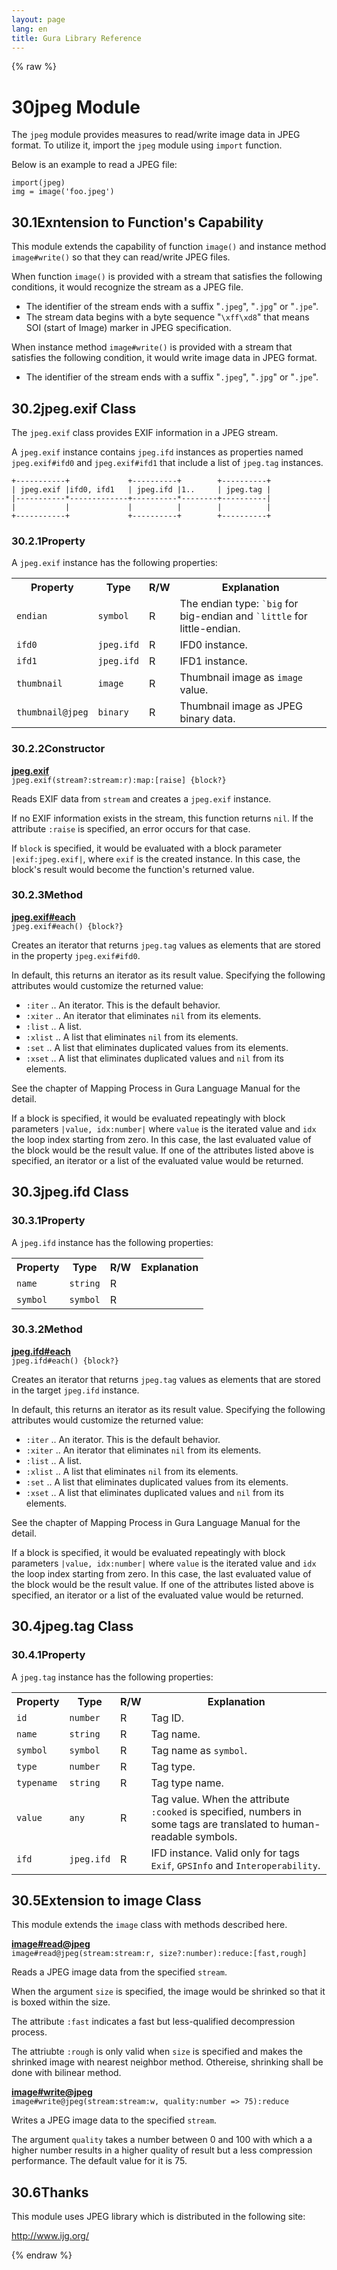 ```yaml
---
layout: page
lang: en
title: Gura Library Reference
---
```


{% raw %}
<h1><span class="caption-index-1">30</span><a name="anchor-30"></a>jpeg Module</h1>
<p>
The <code>jpeg</code> module provides measures to read/write image data in JPEG format. To utilize it, import the <code>jpeg</code> module using <code>import</code> function.
</p>
<p>
Below is an example to read a JPEG file:
</p>
<pre><code>import(jpeg)
img = image('foo.jpeg')
</code></pre>
<h2><span class="caption-index-2">30.1</span><a name="anchor-30-1"></a>Exntension to Function's Capability</h2>
<p>
This module extends the capability of function <code>image()</code> and instance method <code>image#write()</code> so that they can read/write JPEG files.
</p>
<p>
When function <code>image()</code> is provided with a stream that satisfies the following conditions, it would recognize the stream as a JPEG file.
</p>
<ul>
<li>The identifier of the stream ends with a suffix "<code>.jpeg</code>", "<code>.jpg</code>" or "<code>.jpe</code>".</li>
<li>The stream data begins with a byte sequence "<code>\xff\xd8</code>" that means SOI (start of Image) marker in JPEG specification.</li>
</ul>
<p>
When instance method <code>image#write()</code> is provided with a stream that satisfies the following condition, it would write image data in JPEG format.
</p>
<ul>
<li>The identifier of the stream ends with a suffix "<code>.jpeg</code>", "<code>.jpg</code>" or "<code>.jpe</code>".</li>
</ul>
<h2><span class="caption-index-2">30.2</span><a name="anchor-30-2"></a>jpeg.exif Class</h2>
<p>
The <code>jpeg.exif</code> class provides EXIF information in a JPEG stream.
</p>
<p>
A <code>jpeg.exif</code> instance contains <code>jpeg.ifd</code> instances as properties named <code>jpeg.exif#ifd0</code> and <code>jpeg.exif#ifd1</code> that include a list of <code>jpeg.tag</code> instances.
</p>
<pre><code>+-----------+             +----------+        +----------+
| jpeg.exif |ifd0, ifd1   | jpeg.ifd |1..     | jpeg.tag |
|-----------*-------------+----------*--------+----------|
|           |             |          |        |          |
+-----------+             +----------+        +----------+
</code></pre>
<h3><span class="caption-index-3">30.2.1</span><a name="anchor-30-2-1"></a>Property</h3>
<p>
A <code>jpeg.exif</code> instance has the following properties:
</p>
<p>
<table>
<tr>
<th>
Property</th>
<th>
Type</th>
<th>
R/W</th>
<th>
Explanation</th>
</tr>


<tr>
<td>
<code>endian</code></td>
<td>
<code>symbol</code></td>
<td>
R</td>

<td>
The endian type: <code>`big</code> for big-endian and
<code>`little</code> for little-endian.</td>
</tr>


<tr>
<td>
<code>ifd0</code></td>
<td>
<code>jpeg.ifd</code></td>
<td>
R</td>

<td>
IFD0 instance.</td>
</tr>


<tr>
<td>
<code>ifd1</code></td>
<td>
<code>jpeg.ifd</code></td>
<td>
R</td>

<td>
IFD1 instance.</td>
</tr>


<tr>
<td>
<code>thumbnail</code></td>
<td>
<code>image</code></td>
<td>
R</td>

<td>
Thumbnail image as <code>image</code> value.</td>
</tr>


<tr>
<td>
<code>thumbnail@jpeg</code></td>
<td>
<code>binary</code></td>
<td>
R</td>

<td>
Thumbnail image as JPEG binary data.</td>
</tr>


</table>

</p>
<h3><span class="caption-index-3">30.2.2</span><a name="anchor-30-2-2"></a>Constructor</h3>
<p>
<div><strong style="text-decoration:underline">jpeg.exif</strong></div>
<div style="margin-bottom:1em"><code>jpeg.exif(stream?:stream:r):map:[raise] {block?}</code></div>
Reads EXIF data from <code>stream</code> and creates a <code>jpeg.exif</code> instance.
</p>
<p>
If no EXIF information exists in the stream, this function returns <code>nil</code>. If the attribute <code>:raise</code> is specified, an error occurs for that case.
</p>
<p>
If <code>block</code> is specified, it would be evaluated with a block parameter <code>|exif:jpeg.exif|</code>, where <code>exif</code> is the created instance. In this case, the block's result would become the function's returned value.
</p>
<h3><span class="caption-index-3">30.2.3</span><a name="anchor-30-2-3"></a>Method</h3>
<p>
<div><strong style="text-decoration:underline">jpeg.exif#each</strong></div>
<div style="margin-bottom:1em"><code>jpeg.exif#each() {block?}</code></div>
Creates an iterator that returns <code>jpeg.tag</code> values as elements that are stored in the property <code>jpeg.exif#ifd0</code>.
</p>
<p>
In default, this returns an iterator as its result value. Specifying the following attributes would customize the returned value:
</p>
<ul>
<li><code>:iter</code> .. An iterator. This is the default behavior.</li>
<li><code>:xiter</code> .. An iterator that eliminates <code>nil</code> from its elements.</li>
<li><code>:list</code> .. A list.</li>
<li><code>:xlist</code> .. A list that eliminates <code>nil</code> from its elements.</li>
<li><code>:set</code> ..  A list that eliminates duplicated values from its elements.</li>
<li><code>:xset</code> .. A list that eliminates duplicated values and <code>nil</code> from its elements.</li>
</ul>
<p>
See the chapter of Mapping Process in Gura Language Manual for the detail.
</p>
<p>
If a block is specified, it would be evaluated repeatingly with block parameters <code>|value, idx:number|</code> where <code>value</code> is the iterated value and <code>idx</code> the loop index starting from zero. In this case, the last evaluated value of the block would be the result value. If one of the attributes listed above is specified, an iterator or a list of the evaluated value would be returned.
</p>
<h2><span class="caption-index-2">30.3</span><a name="anchor-30-3"></a>jpeg.ifd Class</h2>
<h3><span class="caption-index-3">30.3.1</span><a name="anchor-30-3-1"></a>Property</h3>
<p>
A <code>jpeg.ifd</code> instance has the following properties:
</p>
<p>
<table>
<tr>
<th>
Property</th>
<th>
Type</th>
<th>
R/W</th>
<th>
Explanation</th>
</tr>


<tr>
<td>
<code>name</code></td>
<td>
<code>string</code></td>
<td>
R</td>

<td>
</td>
</tr>


<tr>
<td>
<code>symbol</code></td>
<td>
<code>symbol</code></td>
<td>
R</td>

<td>
</td>
</tr>


</table>

</p>
<h3><span class="caption-index-3">30.3.2</span><a name="anchor-30-3-2"></a>Method</h3>
<p>
<div><strong style="text-decoration:underline">jpeg.ifd#each</strong></div>
<div style="margin-bottom:1em"><code>jpeg.ifd#each() {block?}</code></div>
Creates an iterator that returns <code>jpeg.tag</code> values as elements that are stored in the target <code>jpeg.ifd</code> instance.
</p>
<p>
In default, this returns an iterator as its result value. Specifying the following attributes would customize the returned value:
</p>
<ul>
<li><code>:iter</code> .. An iterator. This is the default behavior.</li>
<li><code>:xiter</code> .. An iterator that eliminates <code>nil</code> from its elements.</li>
<li><code>:list</code> .. A list.</li>
<li><code>:xlist</code> .. A list that eliminates <code>nil</code> from its elements.</li>
<li><code>:set</code> ..  A list that eliminates duplicated values from its elements.</li>
<li><code>:xset</code> .. A list that eliminates duplicated values and <code>nil</code> from its elements.</li>
</ul>
<p>
See the chapter of Mapping Process in Gura Language Manual for the detail.
</p>
<p>
If a block is specified, it would be evaluated repeatingly with block parameters <code>|value, idx:number|</code> where <code>value</code> is the iterated value and <code>idx</code> the loop index starting from zero. In this case, the last evaluated value of the block would be the result value. If one of the attributes listed above is specified, an iterator or a list of the evaluated value would be returned.
</p>
<h2><span class="caption-index-2">30.4</span><a name="anchor-30-4"></a>jpeg.tag Class</h2>
<h3><span class="caption-index-3">30.4.1</span><a name="anchor-30-4-1"></a>Property</h3>
<p>
A <code>jpeg.tag</code> instance has the following properties:
</p>
<p>
<table>
<tr>
<th>
Property</th>
<th>
Type</th>
<th>
R/W</th>
<th>
Explanation</th>
</tr>


<tr>
<td>
<code>id</code></td>
<td>
<code>number</code></td>
<td>
R</td>

<td>
Tag ID.</td>
</tr>


<tr>
<td>
<code>name</code></td>
<td>
<code>string</code></td>
<td>
R</td>

<td>
Tag name.</td>
</tr>


<tr>
<td>
<code>symbol</code></td>
<td>
<code>symbol</code></td>
<td>
R</td>

<td>
Tag name as <code>symbol</code>.</td>
</tr>


<tr>
<td>
<code>type</code></td>
<td>
<code>number</code></td>
<td>
R</td>

<td>
Tag type.</td>
</tr>


<tr>
<td>
<code>typename</code></td>
<td>
<code>string</code></td>
<td>
R</td>

<td>
Tag type name.</td>
</tr>


<tr>
<td>
<code>value</code></td>
<td>
<code>any</code></td>
<td>
R</td>

<td>
Tag value. When the attribute <code>:cooked</code> is specified,
numbers in some tags are translated to human-readable symbols.</td>
</tr>


<tr>
<td>
<code>ifd</code></td>
<td>
<code>jpeg.ifd</code></td>
<td>
R</td>

<td>
IFD instance. Valid only for tags <code>Exif</code>, <code>GPSInfo</code> and
<code>Interoperability</code>.</td>
</tr>


</table>

</p>
<h2><span class="caption-index-2">30.5</span><a name="anchor-30-5"></a>Extension to image Class</h2>
<p>
This module extends the <code>image</code> class with methods described here.
</p>
<p>
<div><strong style="text-decoration:underline">image#read@jpeg</strong></div>
<div style="margin-bottom:1em"><code>image#read@jpeg(stream:stream:r, size?:number):reduce:[fast,rough]</code></div>
Reads a JPEG image data from the specified <code>stream</code>.
</p>
<p>
When the argument <code>size</code> is specified, the image would be shrinked so that it is boxed within the size.
</p>
<p>
The attribute <code>:fast</code> indicates a fast but less-qualified decompression process.
</p>
<p>
The attriubte <code>:rough</code> is only valid when <code>size</code> is specified and makes the shrinked image with nearest neighbor method. Othereise, shrinking shall be done with bilinear method.
</p>
<p>
<div><strong style="text-decoration:underline">image#write@jpeg</strong></div>
<div style="margin-bottom:1em"><code>image#write@jpeg(stream:stream:w, quality:number =&gt; 75):reduce</code></div>
Writes a JPEG image data to the specified <code>stream</code>.
</p>
<p>
The argument <code>quality</code> takes a number between 0 and 100 with which a a higher number results in a higher quality of result but a less compression performance. The default value for it is 75.
</p>
<h2><span class="caption-index-2">30.6</span><a name="anchor-30-6"></a>Thanks</h2>
<p>
This module uses JPEG library which is distributed in the following site:
</p>
<p>
<a href="http://www.ijg.org/">http://www.ijg.org/</a>
</p>
<p />

{% endraw %}
